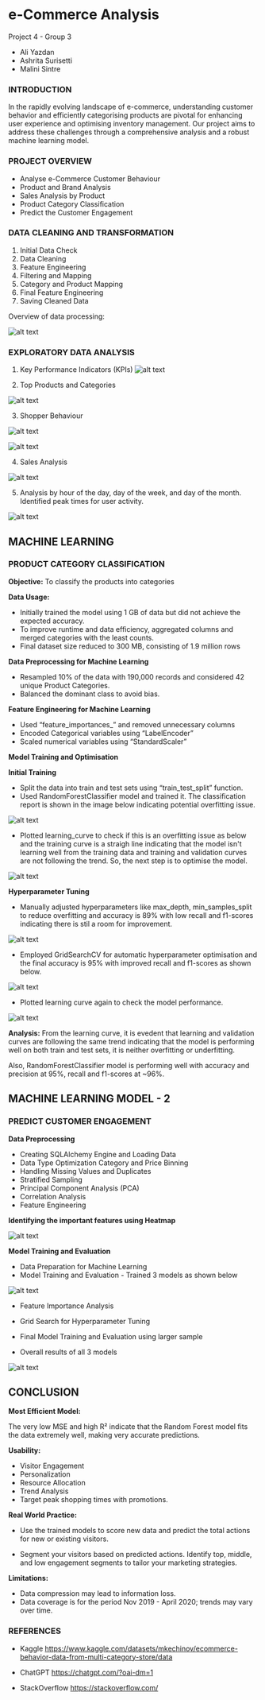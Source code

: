 # e-Commerce Analysis
Project 4 - Group 3

- Ali Yazdan
- Ashrita Surisetti
- Malini Sintre

### INTRODUCTION
In the rapidly evolving landscape of e-commerce, understanding customer behavior and efficiently categorising products are pivotal for enhancing user experience and optimising inventory management. 
Our project aims to address these challenges through a comprehensive analysis and a robust machine learning model.

### PROJECT OVERVIEW

- Analyse e-Commerce Customer Behaviour
- Product and Brand Analysis
- Sales Analysis by Product
- Product Category Classification
- Predict the Customer Engagement 

### DATA CLEANING AND TRANSFORMATION

1. Initial Data Check
2. Data Cleaning
3. Feature Engineering
4. Filtering and Mapping
5. Category and Product Mapping
6. Final Feature Engineering
7. Saving Cleaned Data

Overview of data processing:

![alt text](image.png)

### EXPLORATORY DATA ANALYSIS

1. Key Performance Indicators (KPIs)
![alt text](image-2.png)

2. Top Products and Categories

![alt text](image-8.png)

3. Shopper Behaviour

![alt text](image-9.png)

![alt text](image-11.png)

4. Sales Analysis

![alt text](image-10.png)

5. Analysis by hour of the day, day of the week, and day of the month.
Identified peak times for user activity.

![alt text](image-6.png)

## MACHINE LEARNING 

### PRODUCT CATEGORY CLASSIFICATION

**Objective:** To classify the products into categories

**Data Usage:** 

- Initially trained the model using 1 GB of data but did not achieve the expected accuracy.
- To improve runtime and data efficiency, aggregated columns and merged categories with the least counts.
- Final dataset size reduced to 300 MB, consisting of 1.9 million rows

**Data Preprocessing for Machine Learning**

- Resampled 10% of the data with 190,000 records and considered 42 unique Product Categories.
- Balanced the dominant class to avoid bias.

**Feature Engineering for Machine Learning**

- Used “feature_importances_” and removed unnecessary columns
- Encoded Categorical variables using “LabelEncoder”
- Scaled numerical variables using “StandardScaler”

**Model Training and Optimisation**

**Initial Training**
- Split the data into train and test sets using “train_test_split” function.
- Used RandomForestClassifier model and trained it. The classification report is shown in the image below indicating potential overfitting issue.

![alt text](image-12.png)

- Plotted learning_curve to check if this is an overfitting issue as below and the training curve is a straigh line indicating that the model isn't learning well from the training data and training and validation curves are not following the trend. So, the next step is to optimise the model.

![alt text](image-13.png)

**Hyperparameter Tuning**

- Manually adjusted hyperparameters like max_depth, min_samples_split to reduce overfitting and accuracy is 89% with low recall and f1-scores indicating there is stil a room for improvement.

![alt text](image-14.png)
 

- Employed GridSearchCV for automatic hyperparameter optimisation and the final accuracy is 95% with improved recall and f1-scores as shown below.

![alt text](image-15.png)

- Plotted learning curve again to check the model performance.

![alt text](image-16.png)

**Analysis:** From the learning curve, it is evedent that learning and validation curves are following the same trend indicating that the model is performing well on both train and test sets, it is neither overfitting or underfitting.

Also, RandomForestClassifier model is performing well with accuracy and precision at 95%, recall and f1-scores at ~96%.

## MACHINE LEARNING MODEL - 2

### PREDICT CUSTOMER ENGAGEMENT

**Data Preprocessing**
- Creating SQLAlchemy Engine and Loading Data
- Data Type Optimization Category and Price Binning
- Handling Missing Values and Duplicates
- Stratified Sampling
- Principal Component Analysis (PCA)
- Correlation Analysis
- Feature Engineering

**Identifying the important features using Heatmap**

![alt text](image-17.png)

**Model Training and Evaluation**
- Data Preparation for Machine Learning
- Model Training and Evaluation - Trained 3 models as shown below

![alt text](image-19.png)

- Feature Importance Analysis
- Grid Search for Hyperparameter Tuning
- Final Model Training and Evaluation using larger sample

- Overall results of all 3 models

![alt text](image-20.png)


## CONCLUSION 

**Most Efficient Model:**

The very low MSE and high R² indicate that the Random Forest model fits the data extremely well, making very accurate predictions.

**Usability:**
- Visitor Engagement
- Personalization
- Resource Allocation
- Trend Analysis
- Target peak shopping times with promotions.

**Real World Practice:**
- Use the trained models to score new data and predict the total actions for new or existing visitors.

- Segment your visitors based on predicted actions. Identify top, middle, and low engagement segments to tailor your marketing strategies.

**Limitations:**
- Data compression may lead to information loss.
- Data coverage is for the period Nov 2019 - April 2020; trends may vary over time.


### REFERENCES
- Kaggle
https://www.kaggle.com/datasets/mkechinov/ecommerce-behavior-data-from-multi-category-store/data

- ChatGPT
https://chatgpt.com/?oai-dm=1

- StackOverflow
https://stackoverflow.com/


